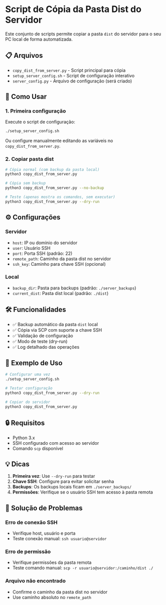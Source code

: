 # Script de Cópia da Pasta Dist do Servidor

Este conjunto de scripts permite copiar a pasta `dist` do servidor para o seu PC local de forma automatizada.

## 📋 Arquivos

- `copy_dist_from_server.py` - Script principal para cópia
- `setup_server_config.sh` - Script de configuração interativo
- `server_config.py` - Arquivo de configuração (será criado)

## 🚀 Como Usar

### 1. Primeira configuração

Execute o script de configuração:
```bash
./setup_server_config.sh
```

Ou configure manualmente editando as variáveis no `copy_dist_from_server.py`.

### 2. Copiar pasta dist

```bash
# Cópia normal (com backup da pasta local)
python3 copy_dist_from_server.py

# Cópia sem backup
python3 copy_dist_from_server.py --no-backup

# Teste (apenas mostra os comandos, sem executar)
python3 copy_dist_from_server.py --dry-run
```

## ⚙️ Configurações

### Servidor
- `host`: IP ou domínio do servidor
- `user`: Usuário SSH
- `port`: Porta SSH (padrão: 22)
- `remote_path`: Caminho da pasta dist no servidor
- `ssh_key`: Caminho para chave SSH (opcional)

### Local
- `backup_dir`: Pasta para backups (padrão: `./server_backups`)
- `current_dist`: Pasta dist local (padrão: `./dist`)

## 🛠️ Funcionalidades

- ✅ Backup automático da pasta `dist` local
- ✅ Cópia via SCP com suporte a chave SSH
- ✅ Validação de configuração
- ✅ Modo de teste (dry-run)
- ✅ Log detalhado das operações

## 📝 Exemplo de Uso

```bash
# Configurar uma vez
./setup_server_config.sh

# Testar configuração
python3 copy_dist_from_server.py --dry-run

# Copiar do servidor
python3 copy_dist_from_server.py
```

## 🔒 Requisitos

- Python 3.x
- SSH configurado com acesso ao servidor
- Comando `scp` disponível

## 💡 Dicas

1. **Primeira vez**: Use `--dry-run` para testar
2. **Chave SSH**: Configure para evitar solicitar senha
3. **Backups**: Os backups locais ficam em `./server_backups/`
4. **Permissões**: Verifique se o usuário SSH tem acesso à pasta remota

## 🚨 Solução de Problemas

### Erro de conexão SSH
- Verifique host, usuário e porta
- Teste conexão manual: `ssh usuario@servidor`

### Erro de permissão
- Verifique permissões da pasta remota
- Teste comando manual: `scp -r usuario@servidor:/caminho/dist ./`

### Arquivo não encontrado
- Confirme o caminho da pasta dist no servidor
- Use caminho absoluto no `remote_path`
